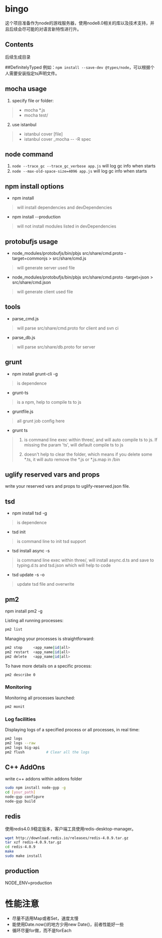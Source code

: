 # bingo
这个项目准备作为node的游戏服务器，使用node8.0相关的库以及技术支持，并且后续会尽可能的对语言新特性进行升。

## Contents
后续生成目录

##DefinitelyTyped
例如：`npm install --save-dev @types/node`，可以根据个人需要安装指定ts声明文件。

## mocha usage

1. specify file or folder:
> * mocha *.js
> * mocha test/
2. use istanbul
> * istanbul cover [file]
> * istanbul cover _mocha -- -R spec

## node command
1. `node --trace_gc --trace_gc_verbose app.js` will log gc info when starts
2. `node --max-old-space-size=4096 app.js` will log gc info when starts

## npm install options
* npm install
> will install dependencies and devDependencies
* npm install --production
> will not install modules listed in devDependencies

## protobufjs usage
* node_modules/protobufjs/bin/pbjs src/share/cmd.proto -target=commonjs > src/share/cmd.js
> will generate server used file
* node_modules/protobufjs/bin/pbjs src/share/cmd.proto -target=json > src/share/cmd.json
> will generate client used file

## tools
* parse_cmd.js
> will parse src/share/cmd.proto for client and svn ci
* parse_db.js
> will parse src/share/db.proto for server

## grunt
* npm install grunt-cli -g
> is dependence
* grunt-ts
> is a npm, help to compile ts to js
* gruntfile.js
> all grunt job config here
* grunt ts
> 1. is command line exec within three/, and will auto compile ts to js. If missing the param 'ts', will default compile ts to js
>
> 2. doesn't help to clear the folder, which means if you delete some *.ts, it will auto remove the *.js or *.js.map in /bin

## uglify reserved vars and props
write your reserved vars and props to uglify-reserved.json file.

## tsd
* npm install tsd -g
> is dependence
* tsd init
> is command line to init tsd support
* tsd install async -s
> is command line exec within three/, will install async.d.ts and save to typing.d.ts and tsd.json which will help to code
* tsd update -s -o
> update tsd file and overwrite

## pm2
npm install pm2 -g

Listing all running processes:

```bash
pm2 list
```

Managing your processes is straightforward:

```bash
pm2 stop     <app_name|id|all>
pm2 restart  <app_name|id|all>
pm2 delete   <app_name|id|all>
```

To have more details on a specific process:

```bash
pm2 describe 0
```

### Monitoring

Monitoring all processes launched:

```bash
pm2 monit
```

### Log facilities

Displaying logs of a specified process or all processes, in real time:

```bash
pm2 logs
pm2 logs --raw
pm2 logs big-api
pm2 flush          # Clear all the logs
```

## C++ AddOns

write c++ addons within addons folder

```bash
sudo npm install node-gyp -g  
cd [your_path]  
node-gyp configure  
node-gyp build  
```

## redis

使用redis4.0.9稳定版本，客户端工具使用redis-desktop-manager。

```bash
wget http://download.redis.io/releases/redis-4.0.9.tar.gz
tar xzf redis-4.0.9.tar.gz
cd redis-4.0.9
make
sudo make install
```

## production

NODE_ENV=production

# 性能注意
* 尽量不适用Map或者Set，速度太慢
* 能使用Date.now()的地方少用new Date()，前者性能好一些
* 循环尽量for做，而不是forEach